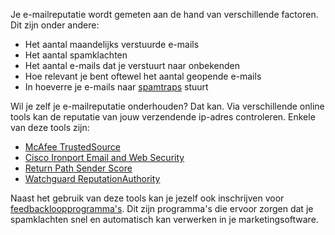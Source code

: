 Je e-mailreputatie wordt gemeten aan de hand van verschillende factoren.
Dit zijn onder andere:

-   Het aantal maandelijks verstuurde e-mails
-   Het aantal spamklachten
-   Het aantal e-mails dat je verstuurt naar onbekenden
-   Hoe relevant je bent oftewel het aantal geopende e-mails
-   In hoeverre je e-mails naar
    [spamtraps](./spam-traps.md)
    stuurt

Wil je zelf je e-mailreputatie onderhouden? Dat kan. Via verschillende
online tools kan de reputatie van jouw verzendende ip-adres controleren.
Enkele van deze tools zijn:

-   [McAfee
    TrustedSource](http://www.trustedsource.org/en/feedback/checking "McAfee TrustedSource")
-   [Cisco Ironport Email and Web
    Security](http://www.senderbase.org/ "Cisco Ironport Email and Web Security")
-   [Return Path Sender
    Score](https://senderscore.org/ "Return Path Sender Score")
-   [Watchguard
    ReputationAuthority](http://www.reputationauthority.org/index.php "Watchguard ReputationAuthority")

Naast het gebruik van deze tools kan je jezelf ook inschrijven voor
[feedbackloopprogramma's](http://www.copernica.com/nl/ondersteuning/begrippenlijst/feedbackloops).
Dit zijn programma's die ervoor zorgen dat je spamklachten snel en
automatisch kan verwerken in je marketingsoftware.
